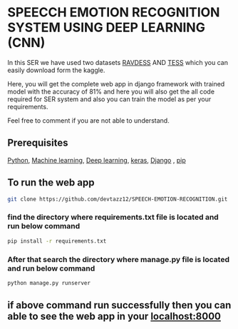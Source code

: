 # SPEECCH EMOTION RECOGNITION SYSTEM USING DEEP LEARNING (CNN)

In this SER we have used two datasets [RAVDESS](https://www.kaggle.com/datasets/uwrfkaggler/ravdess-emotional-speech-audio) AND [TESS](https://www.kaggle.com/datasets/ejlok1/toronto-emotional-speech-set-tess) which you can easily download form the kaggle. 

Here, you will get the complete web app in django framework with trained model with the accuracy of 81% and here you will also get the all code required for SER system and also you can train the model as per your requirements.

Feel free to comment if you are not able to understand.

## Prerequisites

[Python](https://www.w3schools.com/python/), 
[Machine learning](https://www.geeksforgeeks.org/machine-learning/),
[Deep learning](https://www.geeksforgeeks.org/machine-learning/), 
[keras](https://keras.io/getting_started/),
[Django](https://www.djangoproject.com/start/) ,
[pip](https://pip.pypa.io/en/stable/)


## To run the web app
```bash
git clone https://github.com/devtazz12/SPEECH-EMOTION-RECOGNITION.git
```
### find the directory where requirements.txt file is located and run below command
```bash
pip install -r requirements.txt
```
### After that search the directory where manage.py file is located and run below command 
```bash
python manage.py runserver
```

## if above command run successfully then you can able to see the web app in your [localhost:8000](https://localhost:8000/) 


